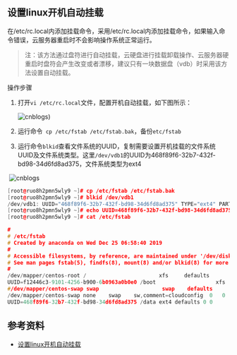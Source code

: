 ## 设置linux开机自动挂载

在/etc/rc.local内添加挂载命令，采用/etc/rc.local内添加挂载命令，如果输入命令错误，云服务器重启时不会影响操作系统正常运行。

> 注：该方法通过盘符进行自动挂载，云硬盘进行挂载卸载操作、云服务器硬重启时盘符会产生改变或者漂移，建议只有一块数据盘（vdb）时采用该方法设置自动挂载。

操作步骤

1. 打开`vi /etc/rc.local`文件，配置开机自动挂载，如下图所示：

   ![cnblogs](https://raw.githubusercontent.com/swsunbin/images/main/linux命令/FD0A2E45EB663665F02D581F4F76F09B.png))



1. 运行命令` cp /etc/fstab /etc/fstab.bak`，备份`etc/fstab`
2. 运行命令`blkid`查看文件系统的UUID，复制需要设置开机挂载的文件系统UUID及文件系统类型。这里`/dev/vdb1`的UUID为468f89f6-32b7-432f-bd98-34d6fd8ad375，文件系统类型为ext4

​	![cnblogs](https://raw.githubusercontent.com/swsunbin/images/main/linux命令/293AEFF0FF039B7586964E009F8D8A2E.png)



```c++
[root@ruo8h2pmn5wly9 ~]# cp /etc/fstab /etc/fstab.bak
[root@ruo8h2pmn5wly9 ~]# blkid /dev/vdb1
/dev/vdb1: UUID="468f89f6-32b7-432f-bd98-34d6fd8ad375" TYPE="ext4" PARTUUID="10b911a3-01"
[root@ruo8h2pmn5wly9 ~]# echo UUID=468f89f6-32b7-432f-bd98-34d6fd8ad375 /data ext4 defaults 0 0 >> /etc/fstab
[root@ruo8h2pmn5wly9 ~]# cat /etc/fstab

#
# /etc/fstab
# Created by anaconda on Wed Dec 25 06:58:40 2019
#
# Accessible filesystems, by reference, are maintained under '/dev/disk'
# See man pages fstab(5), findfs(8), mount(8) and/or blkid(8) for more info
#
/dev/mapper/centos-root /                       xfs     defaults        0 0
UUID=f12446c3-9101-4256-b900-6b0963a0b0e0 /boot                   xfs     defaults        0 0
#/dev/mapper/centos-swap swap                    swap    defaults        0 0
/dev/mapper/centos-swap	none	swap	sw,comment=cloudconfig	0	0
UUID=468f89f6-32b7-432f-bd98-34d6fd8ad375 /data ext4 defaults 0 0
```





## 参考资料

* [设置linux开机自动挂载](https://www.wangsu.com/document/878/evs-quickstart-format-file-system-linux-auto-mount)

  
